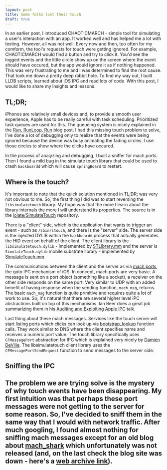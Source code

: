 ```yaml
---
layout: post
title: Some folks lost their touch
draft: true
---
```


In an earlier post, I introduced CHAOTICMARCH - simple tool for simulating a user's interaction with an app. It worked well and has helped me a lot with testing. However, all was not well. Every now and then, too often for my comform, the tool's requests for touch were getting ignored. For example, CHAOTICMARCH would find a button and try to click it. You'd see the logged events and the little circle show up on the screen where the event should have occured, but the app would ignore it as if nothing happened. This was very frustrating to me and I was determined to find the root cause. That took me down a pretty deep rabbit hole. To find my way out, I built LLDB scripts, learned about iOS IPC and read lots of code. With this post, I would like to share my insights and lessons.

## TL;DR;

iPhones are relatively small devices and, to provide a smooth user experience, Apple has to be really careful with task scheduling. Prioritized task queues are used for this. The queueing system is nicely explained in the [Run, RunLoop, Run](http://bou.io/RunRunLoopRun.html) blog post. I had this missing touch problem to solve, I've done a lot of debugging only to realize that the events were being ignored because the device was busy animating the fading circles. I use those circles to show where the clicks have occured.

In the process of analyzing and debugging, I built a sniffer for mach ports. Then I found a mild bug in the simulate touch library that could be used to crash `backboardd` which will cause `SpringBoard` to restart.

## Where is the touch?
It's important to note that the quick solution mentioned in TL;DR; was very not obvious to me. So, the first thing I did was to start reversing the `libsimulatetouch` library. My hope was that the more I learn about the library internals the more I will understand its properties. The source is in the [iolate/SimulateTouch](https://github.com/iolate/SimulateTouch) repository.

There is a "client" side, which is the application that wants to trigger an event - such as `/sbin/stouch`, and there is the "server" side. The server side is the injected DYLIB within the `backboardd` process that actually generates the HID event on behalf of the client. The client library is the `libsimulatetouch.dylib` - implemented by [STLibrary.mm](https://github.com/iolate/SimulateTouch/blob/master/STLibrary.mm) and the server is `SimulateTouch.dylib` mobile substrate library - implemented by [SimulateTouch.mm](https://github.com/iolate/SimulateTouch/blob/master/SimulateTouch.mm).

The communications between the client and the server as via [mach ports](http://www.nongnu.org/hurdextras/ipc_guide/mach_ipc_basic_concepts.html), the goto IPC mechanism of iOS. In concept, mach ports are very basic. A message is sent on a port object (something like a socket), a receiver on the other side responds on the same port. Very similar to UDP with an added benefit of having response when the sending function, `mach_msg`, returns. The basic `mach_msg` function is quite primitive and requires quite a lot of work to use. So, it's natural that there are several higher level IPC abstractions built on top of this mechanisms. Ian Beer does a great job summarizing them in his [Auditing and Exploiting
Apple IPC](https://thecyberwire.com/events/docs/IanBeer_JSS_Slides.pdf) talk.

Last thing about these mach messages. Services like the touch server will start listing ports which clicks can look up via [bootstrap_lookup](http://opensource.apple.com//source/launchd/launchd-328/launchd/src/libbootstrap.c) function calls. They work similar to DNS where the client specifies name and receives a numeric port value. The touch library specifically uses `CFMessagePort` abstraction for IPC which is explained very nicely by [Damien DeVille](http://ddeville.me/2015/02/interprocess-communication-on-ios-with-mach-messages). The libsimulatetouch client library uses the `CFMessagePortSendRequest` function to send messages to the server side.

## Sniffing the IPC
The problem we are trying solve is the mystery of why touch events have been disappearing. My first intuition was that perhaps these port messages were not getting to the server for some reason. So, I've decided to sniff them in the same way that I would with network traffic. After much googling, I found almost nothing for sniffing mach messages except for an old blog about [mach_shark](http://blog.wuntee.sexy/CVE-2015-3795) which unfortunately was not released (and, on the last check the blog site was down - here's a [web archive link](http://web.archive.org/web/20160413172707/http://blog.wuntee.sexy/CVE-2015-3795/)).
-----

